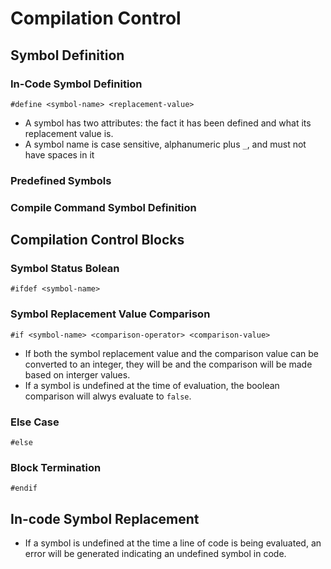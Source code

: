 # Compilation Control


## Symbol Definition

### In-Code Symbol Definition
`#define <symbol-name> <replacement-value>`

* A symbol has two attributes: the fact it has been defined and what its replacement value is.
* A symbol name is case sensitive, alphanumeric plus `_`, and must not have spaces in it

### Predefined Symbols

### Compile Command Symbol Definition

## Compilation Control Blocks


### Symbol Status Bolean
`#ifdef <symbol-name>`

### Symbol Replacement Value Comparison
`#if <symbol-name> <comparison-operator> <comparison-value>`

* If both the symbol replacement value and the comparison value can be converted to an integer, they will be and the comparison will be made based on interger values.
* If a symbol is undefined at the time of evaluation, the boolean comparison will alwys evaluate to `false`.

### Else Case
`#else`

### Block Termination
`#endif`

## In-code Symbol Replacement

* If a symbol is undefined at the time a line of code is being evaluated, an error will be generated indicating an undefined symbol in code.
